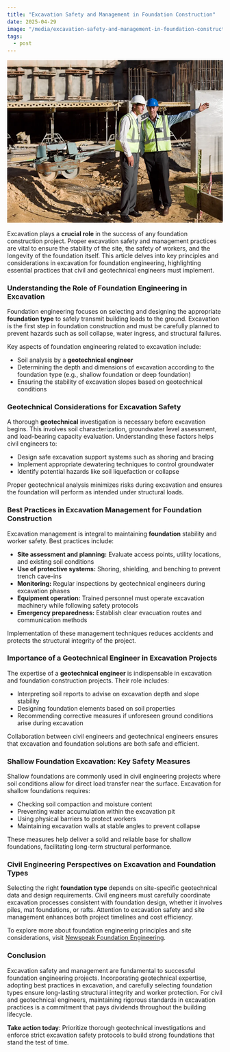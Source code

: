 ```yaml
---
title: "Excavation Safety and Management in Foundation Construction"
date: 2025-04-29
image: "/media/excavation-safety-and-management-in-foundation-construction.webp"
tags:
  - post
---
```


![Excavation Safety and Management in Foundation Construction](/media/excavation-safety-and-management-in-foundation-construction.webp)

Excavation plays a **crucial role** in the success of any foundation construction project. Proper excavation safety and management practices are vital to ensure the stability of the site, the safety of workers, and the longevity of the foundation itself. This article delves into key principles and considerations in excavation for foundation engineering, highlighting essential practices that civil and geotechnical engineers must implement.

### Understanding the Role of Foundation Engineering in Excavation

Foundation engineering focuses on selecting and designing the appropriate **foundation type** to safely transmit building loads to the ground. Excavation is the first step in foundation construction and must be carefully planned to prevent hazards such as soil collapse, water ingress, and structural failures.

Key aspects of foundation engineering related to excavation include:  
- Soil analysis by a **geotechnical engineer**  
- Determining the depth and dimensions of excavation according to the foundation type (e.g., shallow foundation or deep foundation)  
- Ensuring the stability of excavation slopes based on geotechnical conditions  

### Geotechnical Considerations for Excavation Safety

A thorough **geotechnical** investigation is necessary before excavation begins. This involves soil characterization, groundwater level assessment, and load-bearing capacity evaluation. Understanding these factors helps civil engineers to:  
- Design safe excavation support systems such as shoring and bracing  
- Implement appropriate dewatering techniques to control groundwater  
- Identify potential hazards like soil liquefaction or collapse  

Proper geotechnical analysis minimizes risks during excavation and ensures the foundation will perform as intended under structural loads.

### Best Practices in Excavation Management for Foundation Construction

Excavation management is integral to maintaining **foundation** stability and worker safety. Best practices include:  

- **Site assessment and planning:** Evaluate access points, utility locations, and existing soil conditions  
- **Use of protective systems:** Shoring, shielding, and benching to prevent trench cave-ins  
- **Monitoring:** Regular inspections by geotechnical engineers during excavation phases  
- **Equipment operation:** Trained personnel must operate excavation machinery while following safety protocols  
- **Emergency preparedness:** Establish clear evacuation routes and communication methods  

Implementation of these management techniques reduces accidents and protects the structural integrity of the project.

### Importance of a Geotechnical Engineer in Excavation Projects

The expertise of a **geotechnical engineer** is indispensable in excavation and foundation construction projects. Their role includes:  
- Interpreting soil reports to advise on excavation depth and slope stability  
- Designing foundation elements based on soil properties  
- Recommending corrective measures if unforeseen ground conditions arise during excavation  

Collaboration between civil engineers and geotechnical engineers ensures that excavation and foundation solutions are both safe and efficient.

### Shallow Foundation Excavation: Key Safety Measures

Shallow foundations are commonly used in civil engineering projects where soil conditions allow for direct load transfer near the surface. Excavation for shallow foundations requires:  

- Checking soil compaction and moisture content  
- Preventing water accumulation within the excavation pit  
- Using physical barriers to protect workers  
- Maintaining excavation walls at stable angles to prevent collapse  

These measures help deliver a solid and reliable base for shallow foundations, facilitating long-term structural performance.

### Civil Engineering Perspectives on Excavation and Foundation Types

Selecting the right **foundation type** depends on site-specific geotechnical data and design requirements. Civil engineers must carefully coordinate excavation processes consistent with foundation design, whether it involves piles, mat foundations, or rafts. Attention to excavation safety and site management enhances both project timelines and cost efficiency.

To explore more about foundation engineering principles and site considerations, visit [Newspeak Foundation Engineering](https://newspeak.today/posts/foundation-engineering).

### Conclusion

Excavation safety and management are fundamental to successful foundation engineering projects. Incorporating geotechnical expertise, adopting best practices in excavation, and carefully selecting foundation types ensure long-lasting structural integrity and worker protection. For civil and geotechnical engineers, maintaining rigorous standards in excavation practices is a commitment that pays dividends throughout the building lifecycle.

**Take action today**: Prioritize thorough geotechnical investigations and enforce strict excavation safety protocols to build strong foundations that stand the test of time.
